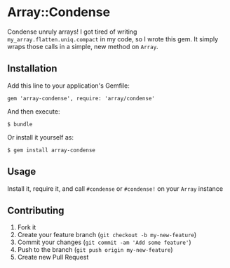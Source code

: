 # Array::Condense
Condense unruly arrays! I got tired of writing `my_array.flatten.uniq.compact` in my code, so I wrote this gem. It simply wraps those calls in a simple, new method on `Array`.

## Installation

Add this line to your application's Gemfile:

    gem 'array-condense', require: 'array/condense'

And then execute:

    $ bundle

Or install it yourself as:

    $ gem install array-condense

## Usage

Install it, require it, and call `#condense` or `#condense!` on your `Array` instance

## Contributing

1. Fork it
2. Create your feature branch (`git checkout -b my-new-feature`)
3. Commit your changes (`git commit -am 'Add some feature'`)
4. Push to the branch (`git push origin my-new-feature`)
5. Create new Pull Request
